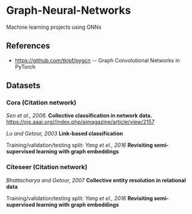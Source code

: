 # Graph-Neural-Networks
Machine learning projects using GNNs


## References

- https://github.com/tkipf/pygcn -- Graph Convolutional Networks in PyTorch


## Datasets

### Cora (Citation network)

*Sen et al., 2008.* **Collective classification in network data.** https://ojs.aaai.org//index.php/aimagazine/article/view/2157

*Lu and Getoor, 2003* **Link-based classification**

Training/validation/testing split: *Yang et el., 2016* **Revisiting semi-supervised learning with graph embeddings**

### Citeseer (Citation network)

*Bhattacharya and Getoor, 2007* **Collective entity resolution in relational data**

Training/validation/testing split: *Yang et el., 2016* **Revisiting semi-supervised learning with graph embeddings**
